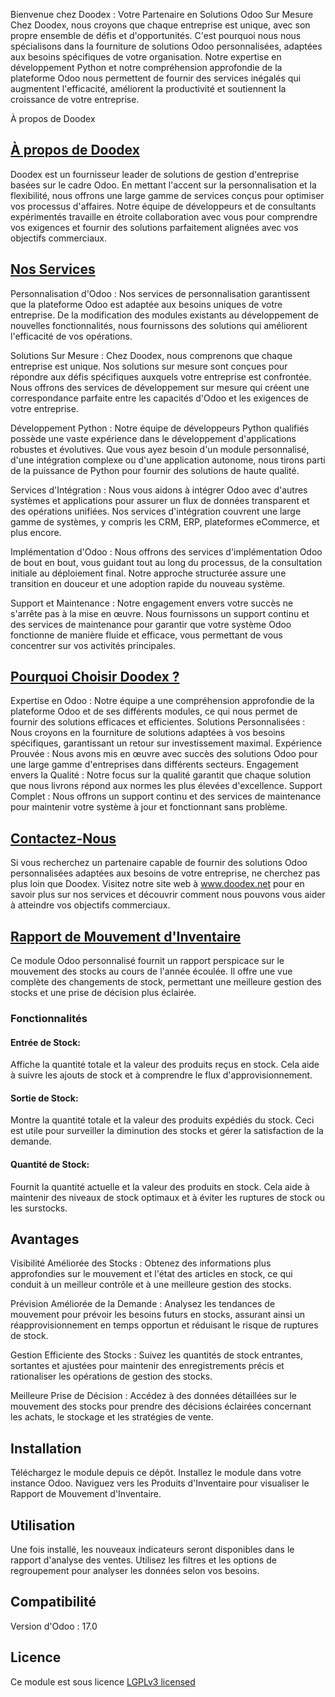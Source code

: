 Bienvenue chez Doodex : Votre Partenaire en Solutions Odoo Sur Mesure
Chez Doodex, nous croyons que chaque entreprise est unique, avec son propre ensemble de défis et d'opportunités. C'est pourquoi nous nous spécialisons dans la fourniture de solutions Odoo personnalisées, adaptées aux besoins spécifiques de votre organisation. Notre expertise en développement Python et notre compréhension approfondie de la plateforme Odoo nous permettent de fournir des services inégalés qui augmentent l'efficacité, améliorent la productivité et soutiennent la croissance de votre entreprise.

À propos de Doodex
## [À propos de Doodex](https://www.doodex.net/about-us)
Doodex est un fournisseur leader de solutions de gestion d'entreprise basées sur le cadre Odoo. En mettant l'accent sur la personnalisation et la flexibilité, nous offrons une large gamme de services conçus pour optimiser vos processus d'affaires. Notre équipe de développeurs et de consultants expérimentés travaille en étroite collaboration avec vous pour comprendre vos exigences et fournir des solutions parfaitement alignées avec vos objectifs commerciaux.

## [Nos Services](https://www.doodex.net/our-services)
Personnalisation d'Odoo :
Nos services de personnalisation garantissent que la plateforme Odoo est adaptée aux besoins uniques de votre entreprise. De la modification des modules existants au développement de nouvelles fonctionnalités, nous fournissons des solutions qui améliorent l'efficacité de vos opérations.

Solutions Sur Mesure :
Chez Doodex, nous comprenons que chaque entreprise est unique. Nos solutions sur mesure sont conçues pour répondre aux défis spécifiques auxquels votre entreprise est confrontée. Nous offrons des services de développement sur mesure qui créent une correspondance parfaite entre les capacités d'Odoo et les exigences de votre entreprise.

Développement Python :
Notre équipe de développeurs Python qualifiés possède une vaste expérience dans le développement d'applications robustes et évolutives. Que vous ayez besoin d'un module personnalisé, d'une intégration complexe ou d'une application autonome, nous tirons parti de la puissance de Python pour fournir des solutions de haute qualité.

Services d'Intégration :
Nous vous aidons à intégrer Odoo avec d'autres systèmes et applications pour assurer un flux de données transparent et des opérations unifiées. Nos services d'intégration couvrent une large gamme de systèmes, y compris les CRM, ERP, plateformes eCommerce, et plus encore.

Implémentation d'Odoo :
Nous offrons des services d'implémentation Odoo de bout en bout, vous guidant tout au long du processus, de la consultation initiale au déploiement final. Notre approche structurée assure une transition en douceur et une adoption rapide du nouveau système.

Support et Maintenance :
Notre engagement envers votre succès ne s'arrête pas à la mise en œuvre. Nous fournissons un support continu et des services de maintenance pour garantir que votre système Odoo fonctionne de manière fluide et efficace, vous permettant de vous concentrer sur vos activités principales.

## [Pourquoi Choisir Doodex ?](https://www.youtube.com/watch?v=DfcKIoN3vgs)
Expertise en Odoo : Notre équipe a une compréhension approfondie de la plateforme Odoo et de ses différents modules, ce qui nous permet de fournir des solutions efficaces et efficientes.
Solutions Personnalisées : Nous croyons en la fourniture de solutions adaptées à vos besoins spécifiques, garantissant un retour sur investissement maximal.
Expérience Prouvée : Nous avons mis en œuvre avec succès des solutions Odoo pour une large gamme d'entreprises dans différents secteurs.
Engagement envers la Qualité : Notre focus sur la qualité garantit que chaque solution que nous livrons répond aux normes les plus élevées d'excellence.
Support Complet : Nous offrons un support continu et des services de maintenance pour maintenir votre système à jour et fonctionnant sans problème.

## [Contactez-Nous](https://www.doodex.net/contactus)
Si vous recherchez un partenaire capable de fournir des solutions Odoo personnalisées adaptées aux besoins de votre entreprise, ne cherchez pas plus loin que Doodex. Visitez notre site web à www.doodex.net pour en savoir plus sur nos services et découvrir comment nous pouvons vous aider à atteindre vos objectifs commerciaux.

## [Rapport de Mouvement d'Inventaire](https://www.doodex.net/en/blog/doodex-blog-2/manage-inventory-with-odoo-73)
Ce module Odoo personnalisé fournit un rapport perspicace sur le mouvement des stocks au cours de l'année écoulée. Il offre une vue complète des changements de stock, permettant une meilleure gestion des stocks et une prise de décision plus éclairée.

### Fonctionnalités

#### Entrée de Stock:
Affiche la quantité totale et la valeur des produits reçus en stock. Cela aide à suivre les ajouts de stock et à comprendre le flux d'approvisionnement.

#### Sortie de Stock:
Montre la quantité totale et la valeur des produits expédiés du stock. Ceci est utile pour surveiller la diminution des stocks et gérer la satisfaction de la demande.

#### Quantité de Stock:
Fournit la quantité actuelle et la valeur des produits en stock. Cela aide à maintenir des niveaux de stock optimaux et à éviter les ruptures de stock ou les surstocks.

## Avantages
Visibilité Améliorée des Stocks : Obtenez des informations plus approfondies sur le mouvement et l'état des articles en stock, ce qui conduit à un meilleur contrôle et à une meilleure gestion des stocks.

Prévision Améliorée de la Demande : Analysez les tendances de mouvement pour prévoir les besoins futurs en stocks, assurant ainsi un réapprovisionnement en temps opportun et réduisant le risque de ruptures de stock.

Gestion Efficiente des Stocks : Suivez les quantités de stock entrantes, sortantes et ajustées pour maintenir des enregistrements précis et rationaliser les opérations de gestion des stocks.

Meilleure Prise de Décision : Accédez à des données détaillées sur le mouvement des stocks pour prendre des décisions éclairées concernant les achats, le stockage et les stratégies de vente.

## Installation
Téléchargez le module depuis ce dépôt.
Installez le module dans votre instance Odoo.
Naviguez vers les Produits d'Inventaire pour visualiser le Rapport de Mouvement d'Inventaire.

## Utilisation
Une fois installé, les nouveaux indicateurs seront disponibles dans le rapport d'analyse des ventes. Utilisez les filtres et les options de regroupement pour analyser les données selon vos besoins.

## Compatibilité
Version d'Odoo : 17.0

## Licence
Ce module est sous licence [LGPLv3 licensed](./LICENSE)
